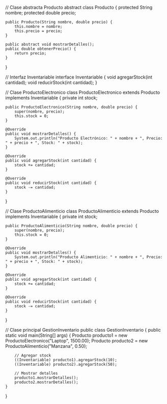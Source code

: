 // Clase abstracta Producto
abstract class Producto {
    protected String nombre;
    protected double precio;

    public Producto(String nombre, double precio) {
        this.nombre = nombre;
        this.precio = precio;
    }

    public abstract void mostrarDetalles();
    public double obtenerPrecio() {
        return precio;
    }
}

// Interfaz Inventariable
interface Inventariable {
    void agregarStock(int cantidad);
    void reducirStock(int cantidad);
}

// Clase ProductoElectronico
class ProductoElectronico extends Producto implements Inventariable {
    private int stock;

    public ProductoElectronico(String nombre, double precio) {
        super(nombre, precio);
        this.stock = 0;
    }

    @Override
    public void mostrarDetalles() {
        System.out.println("Producto Electrónico: " + nombre + ", Precio: " + precio + ", Stock: " + stock);
    }

    @Override
    public void agregarStock(int cantidad) {
        stock += cantidad;
    }

    @Override
    public void reducirStock(int cantidad) {
        stock -= cantidad;
    }
}

// Clase ProductoAlimenticio
class ProductoAlimenticio extends Producto implements Inventariable {
    private int stock;

    public ProductoAlimenticio(String nombre, double precio) {
        super(nombre, precio);
        this.stock = 0;
    }

    @Override
    public void mostrarDetalles() {
        System.out.println("Producto Alimenticio: " + nombre + ", Precio: " + precio + ", Stock: " + stock);
    }

    @Override
    public void agregarStock(int cantidad) {
        stock += cantidad;
    }

    @Override
    public void reducirStock(int cantidad) {
        stock -= cantidad;
    }
}

// Clase principal GestionInventario
public class GestionInventario {
    public static void main(String[] args) {
        Producto producto1 = new ProductoElectronico("Laptop", 1500.00);
        Producto producto2 = new ProductoAlimenticio("Manzana", 0.50);

        // Agregar stock
        ((Inventariable) producto1).agregarStock(10);
        ((Inventariable) producto2).agregarStock(50);

        // Mostrar detalles
        producto1.mostrarDetalles();
        producto2.mostrarDetalles();
    }
}

